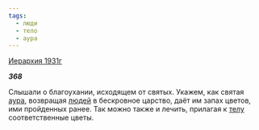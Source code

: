 ```yaml
---
tags:
  - люди
  - тело
  - аура
---
```

[Иерархия 1931г](https://127.0.0.1:4002/agni/1931)

___368___

Слышали о благоухании, исходящем от святых. Укажем, как святая [аура](../../../tags/#аура), возвращая [людей](../../../tags/#люди) в бескровное царство, даёт им запах цветов, ими пройденных ранее. Так можно также и лечить, прилагая к [телу](../../../tags/#тело) соответственные цветы.   

